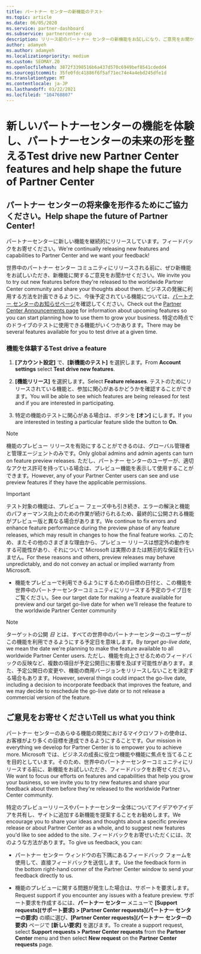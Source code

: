 ```yaml
---
title: パートナー センターの新機能のテスト
ms.topic: article
ms.date: 06/05/2020
ms.service: partner-dashboard
ms.subservice: partnercenter-csp
description: リリース前のパートナー センターの新機能をお試しになり、ご意見をお聞かせください。 パートナー センターの将来像を形作るためにご協力ください。
author: adamyeh
ms.author: adamyeh
ms.localizationpriority: medium
ms.custom: SEOMAY.20
ms.openlocfilehash: 3872f3398516b6a437d570c6949bef8541cdedd4
ms.sourcegitcommit: 35fe0fdc41886f6f5af71ec74e4a4ebd245dfe1d
ms.translationtype: MT
ms.contentlocale: ja-JP
ms.lasthandoff: 03/22/2021
ms.locfileid: "104768807"
---
```

# <a name="test-drive-new-partner-center-features-and-help-shape-the-future-of-partner-center"></a><span data-ttu-id="d1b6a-104">新しいパートナーセンターの機能を体験し、パートナーセンターの未来の形を整える</span><span class="sxs-lookup"><span data-stu-id="d1b6a-104">Test drive new Partner Center features and help shape the future of Partner Center</span></span>


## <a name="help-shape-the-future-of-partner-center"></a><span data-ttu-id="d1b6a-105">パートナー センターの将来像を形作るためにご協力ください。</span><span class="sxs-lookup"><span data-stu-id="d1b6a-105">Help shape the future of Partner Center!</span></span>

<span data-ttu-id="d1b6a-106">パートナーセンターに新しい機能を継続的にリリースしています。フィードバックをお寄せください。</span><span class="sxs-lookup"><span data-stu-id="d1b6a-106">We're continually releasing new features and capabilities to Partner Center and we want your feedback!</span></span>

<span data-ttu-id="d1b6a-107">世界中のパートナー センター コミュニティにリリースされる前に、ぜひ新機能をお試しいただき、新機能に関するご意見をお聞かせください。</span><span class="sxs-lookup"><span data-stu-id="d1b6a-107">We invite you to try out new features before they're released to the worldwide Partner Center community and share your thoughts about them.</span></span> <span data-ttu-id="d1b6a-108">ビジネスの発展に利用する方法を計画できるように、今後予定されている機能については、[パートナー センターのお知らせページ](announcements/index.md)を確認してください。</span><span class="sxs-lookup"><span data-stu-id="d1b6a-108">Check out the [Partner Center Announcements page](announcements/index.md) for information about upcoming features so you can start planning how to use them to grow your business.</span></span> <span data-ttu-id="d1b6a-109">特定の時点でのドライブのテストに使用できる機能がいくつかあります。</span><span class="sxs-lookup"><span data-stu-id="d1b6a-109">There may be several features available for you to test drive at a given time.</span></span>

### <a name="test-drive-a-feature"></a><span data-ttu-id="d1b6a-110">機能を体験する</span><span class="sxs-lookup"><span data-stu-id="d1b6a-110">Test drive a feature</span></span>

1. <span data-ttu-id="d1b6a-111">**[アカウント設定]** で、**[新機能のテスト]** を選択します。</span><span class="sxs-lookup"><span data-stu-id="d1b6a-111">From **Account settings** select **Test drive new features**.</span></span>

2. <span data-ttu-id="d1b6a-112">**[機能リリース]** を選択します。</span><span class="sxs-lookup"><span data-stu-id="d1b6a-112">Select **Feature releases**.</span></span> <span data-ttu-id="d1b6a-113">テストのためにリリースされている機能と、参加に関心があるかどうかを確認することができます。</span><span class="sxs-lookup"><span data-stu-id="d1b6a-113">You will be able to see which features are being released for test and if you are interested in participating.</span></span>

3. <span data-ttu-id="d1b6a-114">特定の機能のテストに関心がある場合は、ボタンを **[オン]** にします。</span><span class="sxs-lookup"><span data-stu-id="d1b6a-114">If you are interested in testing a particular feature slide the button to **On**.</span></span>

> [!NOTE]  
> <span data-ttu-id="d1b6a-115">機能のプレビュー リリースを有効にすることができるのは、グローバル管理者と管理エージェントのみです。</span><span class="sxs-lookup"><span data-stu-id="d1b6a-115">Only global admins and admin agents can turn on feature preview releases.</span></span> <span data-ttu-id="d1b6a-116">ただし、パートナー センターのユーザーが、適切なアクセス許可を持っている場合は、プレビュー機能を表示して使用することができます。</span><span class="sxs-lookup"><span data-stu-id="d1b6a-116">However, any of your Partner Center users can see and use preview features if they have the applicable permissions.</span></span>

> [!IMPORTANT]  
> <span data-ttu-id="d1b6a-117">テスト対象の機能は、プレビュー フェーズ中も引き続き、エラーの解決と機能のパフォーマンス向上のための作業が続けられるため、最終的に公開される機能がプレビュー版と異なる場合があります。</span><span class="sxs-lookup"><span data-stu-id="d1b6a-117">We continue to fix errors and enhance feature performance during the preview phase of any feature releases, which may result in changes to how the final feature works.</span></span> <span data-ttu-id="d1b6a-118">このため、またその他のさまざまな理由から、プレビュー リリースは想定外の動作をする可能性があり、それについて Microsoft は実際のまたは黙示的な保証を行いません。</span><span class="sxs-lookup"><span data-stu-id="d1b6a-118">For these reasons and others, preview releases may behave unpredictably, and do not convey an actual or implied warranty from Microsoft.</span></span>

- <span data-ttu-id="d1b6a-119">機能をプレビューで利用できるようにするための目標の日付と、この機能を世界中のパートナーセンターコミュニティにリリースする予定のライブ日をご覧ください。</span><span class="sxs-lookup"><span data-stu-id="d1b6a-119">See our target date for making a feature available for preview and our target go-live date for when we'll release the feature to the worldwide Partner Center community</span></span>

> [!NOTE]  
> <span data-ttu-id="d1b6a-120">ターゲットの公開 *日* とは、すべての世界中のパートナーセンターのユーザーがこの機能を利用できるようにする予定日を意味します。</span><span class="sxs-lookup"><span data-stu-id="d1b6a-120">By *target go-live date*, we mean the date we're planning to make the feature available to all worldwide Partner Center users.</span></span> <span data-ttu-id="d1b6a-121">ただし、機能を向上させるためのフィードバックの反映など、複数の項目が予定公開日に影響を及ぼす可能性があります。また、予定公開日の変更や、機能の商用バージョンをリリースしないことを決定する場合もあります。</span><span class="sxs-lookup"><span data-stu-id="d1b6a-121">However, several things could impact the go-live date, including a decision to incorporate feedback that improves the feature, and we may decide to reschedule the go-live date or to not release a commercial version of the feature.</span></span>  
 
## <a name="tell-us-what-you-think"></a><span data-ttu-id="d1b6a-122">ご意見をお寄せください</span><span class="sxs-lookup"><span data-stu-id="d1b6a-122">Tell us what you think</span></span>

<span data-ttu-id="d1b6a-123">パートナー センターのあらゆる機能の開発におけるマイクロソフトの使命は、お客様がより多くの目標を達成できるようにすることです。</span><span class="sxs-lookup"><span data-stu-id="d1b6a-123">Our mission in everything we develop for Partner Center is to empower you to achieve more.</span></span> <span data-ttu-id="d1b6a-124">Microsoft では、ビジネスの成長に役立つ機能や機能に焦点を当てることを目的としています。そのため、世界中のパートナーセンターコミュニティにリリースする前に、新機能をお試しいただき、フィードバックをお寄せください。</span><span class="sxs-lookup"><span data-stu-id="d1b6a-124">We want to focus our efforts on features and capabilities that help you grow your business, so we invite you to try new features and share your feedback about them before they're released to the worldwide Partner Center community.</span></span> 

<span data-ttu-id="d1b6a-125">特定のプレビューリリースやパートナーセンター全体についてアイデアやアイデアを共有し、サイトに追加する新機能を提案することをお勧めします。</span><span class="sxs-lookup"><span data-stu-id="d1b6a-125">We encourage you to share your ideas and thoughts about a specific preview release or about Partner Center as a whole, and to suggest new features you'd like to see added to the site.</span></span> <span data-ttu-id="d1b6a-126">フィードバックをお寄せいただくには、次のような方法があります。</span><span class="sxs-lookup"><span data-stu-id="d1b6a-126">To give us feedback, you can:</span></span>  

- <span data-ttu-id="d1b6a-127">パートナー センター ウィンドウの右下隅にあるフィードバック フォームを使用して、直接フィードバックを送信します。</span><span class="sxs-lookup"><span data-stu-id="d1b6a-127">Use the feedback form in the bottom right-hand corner of the Partner Center window to send your feedback directly to us.</span></span> 

- <span data-ttu-id="d1b6a-128">機能のプレビューに関する問題が発生した場合は、サポートを要求します。</span><span class="sxs-lookup"><span data-stu-id="d1b6a-128">Request support if you encounter any issues with a feature preview.</span></span> <span data-ttu-id="d1b6a-129">サポート要求を作成するには、**パートナー センター** メニューで **[Support requests]\(サポート要求\) > [Partner Center requests]\(パートナー センターの要求\)** の順に選び、**[Partner Center requests]\(パートナー センターの要求\)** ページで **[新しい要求]** を選びます。</span><span class="sxs-lookup"><span data-stu-id="d1b6a-129">To create a support request, select **Support requests > Partner Center requests** from the **Partner Center** menu and then select **New request** on the **Partner Center requests** page.</span></span>



